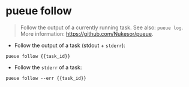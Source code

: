 # pueue follow

> Follow the output of a currently running task.
> See also: `pueue log`.
> More information: <https://github.com/Nukesor/pueue>.

- Follow the output of a task (stdout + `stderr`):

`pueue follow {{task_id}}`

- Follow the `stderr` of a task:

`pueue follow --err {{task_id}}`
